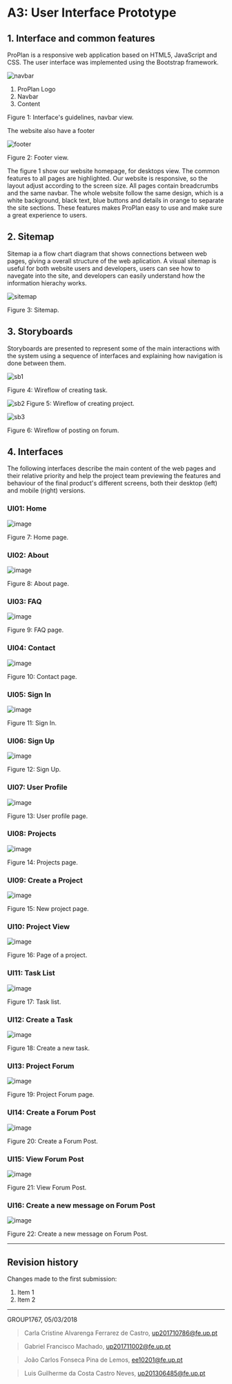﻿# A3: User Interface Prototype
 
## 1. Interface and common features
 
ProPlan is a responsive web application based on HTML5, JavaScript and CSS. The user interface was implemented using the Bootstrap framework.


![navbar](https://raw.githubusercontent.com/JCLemos92/lbaw1767/master/Report3/img/f_home_navbar.PNG)

 1. ProPlan Logo
 2. Navbar
 3. Content
 
Figure 1: Interface's guidelines, navbar view.

The website also have a footer

![footer](https://raw.githubusercontent.com/JCLemos92/lbaw1767/master/Report3/img/footer.PNG)

Figure 2: Footer view.

The figure 1 show our website homepage, for desktops view. The common features to all pages are highlighted.
Our website is responsive, so the layout adjust according to the screen size. All pages contain breadcrumbs and the same navbar. The whole website follow the same design, which is a white background, black text, blue buttons and details in orange to separate the site sections. These features makes ProPlan easy to use and make sure a great experience to users.

## 2. Sitemap
 
Sitemap ia a flow chart diagram that shows connections between web pages, giving a overall structure of the web aplication.
A visual sitemap is useful for both website users and developers, users can see how to navegate into the site, and developers can easily understand how the information hierachy works.


![sitemap](https://github.com/JCLemos92/lbaw1767/blob/master/Report3/img/sitemap2.0.PNG?raw=true.PNG)

Figure 3: Sitemap. 

## 3. Storyboards
 
Storyboards are presented to represent some of the main interactions with the system using a sequence of interfaces and explaining how navigation is done between them. 


![sb1](https://raw.githubusercontent.com/JCLemos92/lbaw1767/master/Report3/img/sb/creating_task.bmp)

Figure 4: Wireflow of creating task.


![sb2](https://raw.githubusercontent.com/JCLemos92/lbaw1767/master/Report3/img/sb/creating_project.bmp)
Figure 5: Wireflow of creating project.


![sb3](https://raw.githubusercontent.com/JCLemos92/lbaw1767/master/Report3/img/sb/posting_forum.bmp)

Figure 6: Wireflow of posting on forum.

 
## 4. Interfaces
 
The following interfaces describe the main content of the web pages and their relative priority and help the project team previewing the features and behaviour of the final product's different screens, both their desktop (left) and mobile (right) versions. 
 
 
### UI01: Home

![image](https://raw.githubusercontent.com/JCLemos92/lbaw1767/master/Report3/img/f_home.PNG)

Figure 7: Home page. 

 
### UI02: About

![image](https://raw.githubusercontent.com/JCLemos92/lbaw1767/master/Report3/img/f_about.PNG)

Figure 8: About page.


### UI03: FAQ

![image](https://raw.githubusercontent.com/JCLemos92/lbaw1767/master/Report3/img/f_faq.PNG)

Figure 9: FAQ page. 


### UI04: Contact

![image](https://raw.githubusercontent.com/JCLemos92/lbaw1767/master/Report3/img/f_contact.PNG)

Figure 10: Contact page. 


### UI05: Sign In

![image](https://raw.githubusercontent.com/JCLemos92/lbaw1767/master/Report3/img/login.PNG)

Figure 11: Sign In. 


### UI06: Sign Up

![image](https://raw.githubusercontent.com/JCLemos92/lbaw1767/master/Report3/img/signup.PNG)

Figure 12: Sign Up. 


### UI07: User Profile

![image](https://raw.githubusercontent.com/JCLemos92/lbaw1767/master/Report3/img/profile.PNG)

Figure 13: User profile page.


### UI08: Projects

![image](https://raw.githubusercontent.com/JCLemos92/lbaw1767/master/Report3/img/projects.PNG)

Figure 14: Projects page.


### UI09: Create a Project

![image](https://raw.githubusercontent.com/JCLemos92/lbaw1767/master/Report3/img/newproject.PNG)

Figure 15: New project page. 


### UI10: Project View

![image](https://raw.githubusercontent.com/JCLemos92/lbaw1767/master/Report3/img/project_page.PNG)

Figure 16: Page of a project. 


### UI11: Task List

![image](https://raw.githubusercontent.com/JCLemos92/lbaw1767/master/Report3/img/task_list.PNG)

Figure 17: Task list. 


### UI12: Create a Task

![image](https://raw.githubusercontent.com/JCLemos92/lbaw1767/master/Report3/img/createtask.PNG)

Figure 18: Create a new task. 


### UI13: Project Forum

![image](https://raw.githubusercontent.com/JCLemos92/lbaw1767/master/Report3/img/forum.PNG)

Figure 19: Project Forum page. 


### UI14: Create a Forum Post

![image](https://raw.githubusercontent.com/JCLemos92/lbaw1767/master/Report3/img/newforumpost.PNG)

Figure 20: Create a Forum Post. 

### UI15: View Forum Post

![image](https://raw.githubusercontent.com/JCLemos92/lbaw1767/master/Report3/img/forumpost.PNG)

Figure 21: View Forum Post. 
 
 ### UI16: Create a new message on Forum Post

![image](https://raw.githubusercontent.com/JCLemos92/lbaw1767/master/Report3/img/message.PNG)

Figure 22: Create a new message on Forum Post.
 
 
***
 
## Revision history
 
Changes made to the first submission:
1. Item 1
1. Item 2
 
***
 
GROUP1767, 05/03/2018
 
> Carla Cristine Alvarenga Ferrarez de Castro, up201710786@fe.up.pt

> Gabriel Francisco Machado, up201711002@fe.up.pt
 
> João Carlos Fonseca Pina de Lemos, ee10201@fe.up.pt

> Luis Guilherme da Costa Castro Neves, up201306485@fe.up.pt
